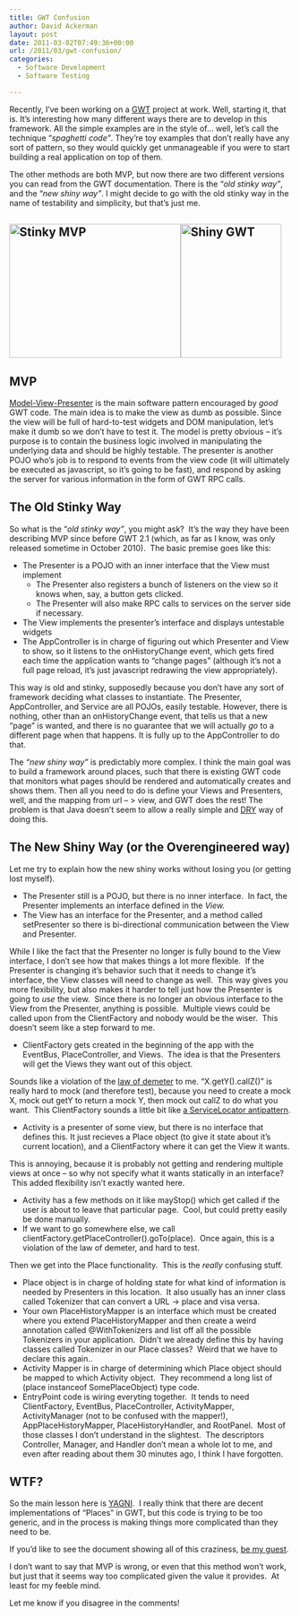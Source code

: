 ```yaml
---
title: GWT Confusion
author: David Ackerman
layout: post
date: 2011-03-02T07:49:36+00:00
url: /2011/03/gwt-confusion/
categories:
  - Software Development
  - Software Testing

---
```

Recently, I&#8217;ve been working on a <a title="GWT project home" href="http://code.google.com/webtoolkit/" target="_blank">GWT</a> project at work. Well, starting it, that is. It&#8217;s interesting how many different ways there are to develop in this framework. All the simple examples are in the style of&#8230; well, let&#8217;s call the technique &#8220;_spaghetti code&#8221;_. They&#8217;re toy examples that don&#8217;t really have any sort of pattern, so they would quickly get unmanageable if you were to start building a real application on top of them.

The other methods are both MVP, but now there are two different versions you can read from the GWT documentation. There is the &#8220;_old stinky way&#8221;_, and the &#8220;_new shiny way&#8221;_. I might decide to go with the old stinky way in the name of testability and simplicity, but that&#8217;s just me.

## <img title="Stinky MVP" src="http://greenbabyguide.com/wp-content/uploads/2010/07/Stinky-diaper-pail.bmp" alt="Stinky MVP" width="306" height="239" /><img title="Shiny GWT" src="http://bwog.com/uploads/diamond.jpg" alt="Shiny GWT" width="180" height="239" />

## MVP

<a href="http://en.wikipedia.org/wiki/Model-view-presenter" target="_blank">Model-View-Presenter</a> is the main software pattern encouraged by _good_ GWT code. The main idea is to make the view as dumb as possible. Since the view will be full of hard-to-test widgets and DOM manipulation, let&#8217;s make it dumb so we don&#8217;t have to test it. The model is pretty obvious &#8211; it&#8217;s purpose is to contain the business logic involved in manipulating the underlying data and should be highly testable. The presenter is another POJO who&#8217;s job is to respond to events from the view code (it will ultimately be executed as javascript, so it&#8217;s going to be fast), and respond by asking the server for various information in the form of GWT RPC calls.

## The Old Stinky Way

So what is the &#8220;_old stinky way&#8221;_, you might ask?  It&#8217;s the way they have been describing MVP since before GWT 2.1 (which, as far as I know, was only released sometime in October 2010).  The basic premise goes like this:

  * The Presenter is a POJO with an inner interface that the View must implement 
      * The Presenter also registers a bunch of listeners on the view so it knows when, say, a button gets clicked.
      * The Presenter will also make RPC calls to services on the server side if necessary.
  * The View implements the presenter&#8217;s interface and displays untestable widgets
  * The AppController is in charge of figuring out which Presenter and View to show, so it listens to the onHistoryChange event, which gets fired each time the application wants to &#8220;change pages&#8221; (although it&#8217;s not a full page reload, it&#8217;s just javascript redrawing the view appropriately).

This way is old and stinky, supposedly because you don&#8217;t have any sort of framework deciding what classes to instantiate. The Presenter, AppController, and Service are all POJOs, easily testable. However, there is nothing, other than an onHistoryChange event, that tells us that a new &#8220;page&#8221; is wanted, and there is no guarantee that we will actually _go_ to a different page when that happens. It is fully up to the AppController to do that.

The _&#8220;new shiny way&#8221;_ is predictably more complex. I think the main goal was to build a framework around places, such that there is existing GWT code that monitors what pages should be rendered and automatically creates and shows them. Then all you need to do is define your Views and Presenters, well, and the mapping from url &#8211; > view, and GWT does the rest! The problem is that Java doesn&#8217;t seem to allow a really simple and <a href="http://en.wikipedia.org/wiki/Don't_repeat_yourself" target="_blank">DRY</a> way of doing this.

## The New Shiny Way (or the Overengineered way)

Let me try to explain how the new shiny works without losing you (or getting lost myself).

  * The Presenter still is a POJO, but there is no inner interface.  In fact, the Presenter implements an interface defined in the _View._
  * The View has an interface for the Presenter, and a method called setPresenter so there is bi-directional communication between the View and Presenter.

While I like the fact that the Presenter no longer is fully bound to the View interface, I don&#8217;t see how that makes things a lot more flexible.  If the Presenter is changing it&#8217;s behavior such that it needs to change it&#8217;s interface, the View classes will need to change as well.  This way gives you more flexibility, but also makes it harder to tell just how the Presenter is going to _use_ the view.  Since there is no longer an obvious interface to the View from the Presenter, anything is possible.  Multiple views could be called upon from the ClientFactory and nobody would be the wiser.  This doesn&#8217;t seem like a step forward to me.

  * ClientFactory gets created in the beginning of the app with the EventBus, PlaceController, and Views.  The idea is that the Presenters will get the Views they want out of this object.

Sounds like a violation of the <a href="http://en.wikipedia.org/wiki/Law_of_Demeter" target="_blank">law of demeter</a> to me. &#8220;X.getY().callZ()&#8221; is really hard to mock (and therefore test), because you need to create a mock X, mock out getY to return a mock Y, then mock out callZ to do what you want.  This ClientFactory sounds a little bit like <a href="http://misko.hevery.com/code-reviewers-guide/flaw-brittle-global-state-singletons/" target="_blank">a ServiceLocator antipattern</a>.

  * Activity is a presenter of some view, but there is no interface that defines this. It just recieves a Place object (to give it state about it&#8217;s current location), and a ClientFactory where it can get the View it wants.

This is annoying, because it is probably not getting and rendering multiple views at once &#8211; so why not specify what it wants statically in an interface?  This added flexibility isn&#8217;t exactly wanted here.

  * Activity has a few methods on it like mayStop() which get called if the user is about to leave that particular page.  Cool, but could pretty easily be done manually.
  * If we want to go somewhere else, we call clientFactory.getPlaceController().goTo(place).  Once again, this is a violation of the law of demeter, and hard to test.

Then we get into the Place functionality.  This is the _really_ confusing stuff.

  * Place object is in charge of holding state for what kind of information is needed by Presenters in this location.  It also usually has an inner class called Tokenizer that can convert a URL -> place and visa versa.
  * Your own PlaceHistoryMapper is an interface which must be created where you extend PlaceHistoryMapper and then create a weird annotation called @WithTokenizers and list off all the possible Tokenizers in your application.  Didn&#8217;t we already define this by having classes called Tokenizer in our Place classes?  Weird that we have to declare this again..
  * Activity Mapper is in charge of determining which Place object should be mapped to which Activity object.  They recommend a long list of (place instanceof SomePlaceObject) type code.
  * EntryPoint code is wiring everyting together.  It tends to need ClientFactory, EventBus, PlaceController, ActivityMapper, ActivityManager (not to be confused with the mapper!), AppPlaceHistoryMapper, PlaceHistoryHandler, and RootPanel.  Most of those classes I don&#8217;t understand in the slightest.  The descriptors Controller, Manager, and Handler don&#8217;t mean a whole lot to me, and even after reading about them 30 minutes ago, I think I have forgotten.

## WTF?

So the main lesson here is <a href="http://en.wikipedia.org/wiki/You_ain't_gonna_need_it" target="_blank">YAGNI</a>.  I really think that there are decent implementations of &#8220;Places&#8221; in GWT, but this code is trying to be too generic, and in the process is making things more complicated than they need to be.

If you&#8217;d like to see the document showing all of this craziness, <a href="http://code.google.com/webtoolkit/doc/latest/DevGuideMvpActivitiesAndPlaces.html" target="_blank">be my guest</a>.

I don&#8217;t want to say that MVP is wrong, or even that this method won&#8217;t work, but just that it seems way too complicated given the value it provides.  At least for my feeble mind.

Let me know if you disagree in the comments!
